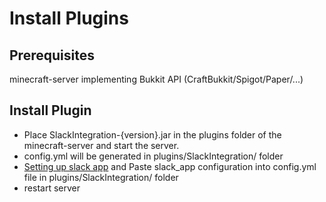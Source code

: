 #  Install Plugins

## Prerequisites
minecraft-server implementing Bukkit API (CraftBukkit/Spigot/Paper/...)

## Install Plugin
- Place SlackIntegration-{version}.jar in the plugins folder of the minecraft-server and start the server.
- config.yml will be generated in plugins/SlackIntegration/ folder
- [Setting up slack app](../slack_app/) and Paste slack_app configuration into config.yml file in plugins/SlackIntegration/ folder
- restart server